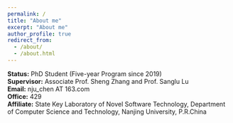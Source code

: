 ```yaml
---
permalink: /
title: "About me"
excerpt: "About me"
author_profile: true
redirect_from: 
  - /about/
  - /about.html
---
```

**Status:** PhD Student (Five-year Program since 2019)  
**Supervisor:** Associate Prof. Sheng Zhang and Prof. Sanglu Lu  
**Email:** nju\_chen AT 163.com  
**Office:** 429  
**Affiliate:** State Key Laboratory of Novel Software Technology, Department of Computer Science and Technology, Nanjing University, P.R.China